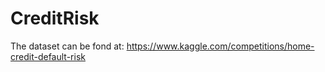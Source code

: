 # CreditRisk
The dataset can be fond at: https://www.kaggle.com/competitions/home-credit-default-risk
